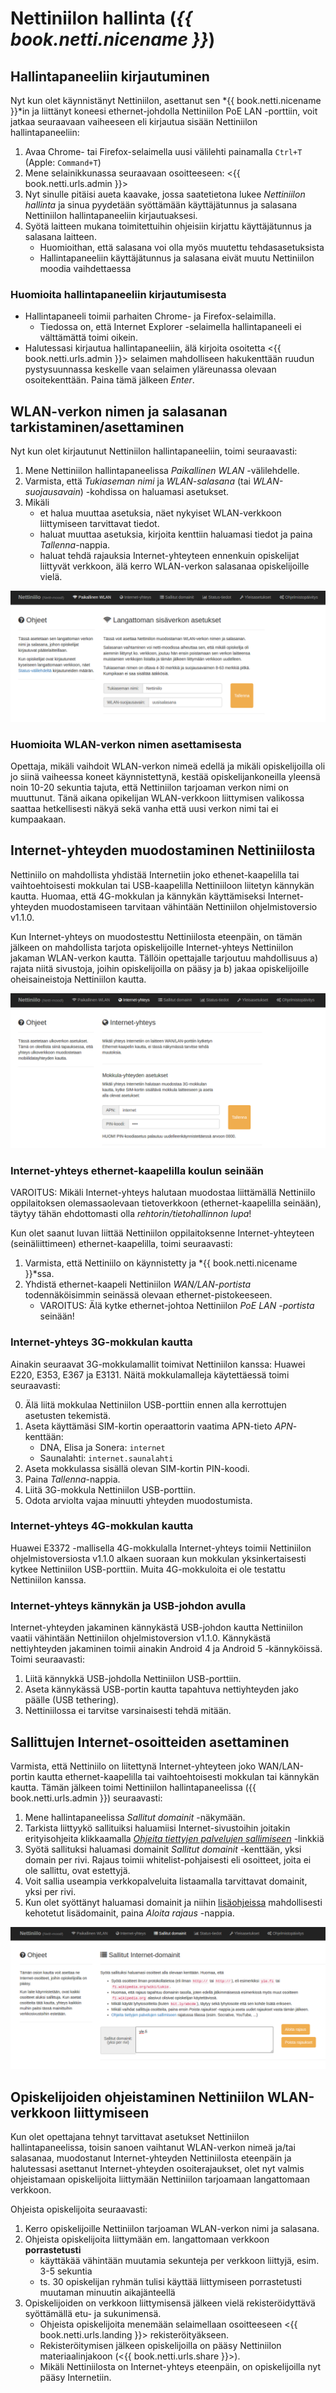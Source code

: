# Nettiniilon hallinta (*{{ book.netti.nicename }}*)

## Hallintapaneeliin kirjautuminen

Nyt kun olet käynnistänyt Nettiniilon, asettanut sen *{{ book.netti.nicename }}*in ja liittänyt koneesi ethernet-johdolla Nettiniilon PoE LAN -porttiin, voit jatkaa seuraavaan vaiheeseen eli kirjautua sisään Nettiniilon hallintapaneeliin:

1. Avaa Chrome- tai Firefox-selaimella uusi välilehti painamalla `Ctrl+T` (Apple: `Command+T`)
2. Mene selainikkunassa seuraavaan osoitteeseen: <{{ book.netti.urls.admin }}>
3. Nyt sinulle pitäisi aueta kaavake, jossa saatetietona lukee *Nettiniilon hallinta* ja sinua pyydetään syöttämään käyttäjätunnus ja salasana Nettiniilon hallintapaneeliin kirjautuaksesi.
4. Syötä laitteen mukana toimitettuihin ohjeisiin kirjattu käyttäjätunnus ja salasana laitteen.
	- Huomioithan, että salasana voi olla myös muutettu tehdasasetuksista
	- Hallintapaneeliin käyttäjätunnus ja salasana eivät muutu Nettiniilon moodia vaihdettaessa

### Huomioita hallintapaneeliin kirjautumisesta

- Hallintapaneeli toimii parhaiten Chrome- ja Firefox-selaimilla.
	- Tiedossa on, että Internet Explorer -selaimella hallintapaneeli ei välttämättä toimi oikein.
- Halutessasi kirjautua hallintapaneeliin, älä kirjoita osoitetta <{{ book.netti.urls.admin }}> selaimen mahdolliseen hakukenttään ruudun pystysuunnassa keskelle vaan selaimen yläreunassa olevaan osoitekenttään. Paina tämä jälkeen *Enter*.



## WLAN-verkon nimen ja salasanan tarkistaminen/asettaminen

Nyt kun olet kirjautunut Nettiniilon hallintapaneeliin, toimi seuraavasti:

1. Mene Nettiniilon hallintapaneelissa *Paikallinen WLAN* -välilehdelle.
2. Varmista, että *Tukiaseman nimi* ja *WLAN-salasana* (tai *WLAN-suojausavain*) -kohdissa on haluamasi asetukset.
3. Mikäli
	- et halua muuttaa asetuksia, näet nykyiset WLAN-verkkoon liittymiseen tarvittavat tiedot.
	- haluat muuttaa asetuksia, kirjoita kenttiin haluamasi tiedot ja paina *Tallenna*-nappia.
	- haluat tehdä rajauksia Internet-yhteyteen ennenkuin opiskelijat liittyvät verkkoon, älä kerro WLAN-verkon salasanaa opiskelijoille vielä.

![Nettiniilon opiskelijoille tarjoaman WLAN-verkon nimi ja salasana](/images/nettimoodi_paikallinen-wlan.png)

### Huomioita WLAN-verkon nimen asettamisesta

Opettaja, mikäli vaihdoit WLAN-verkon nimeä edellä ja mikäli opiskelijoilla oli jo siinä vaiheessa koneet käynnistettynä, kestää opiskelijankoneilla yleensä noin 10-20 sekuntia tajuta, että Nettiniilon tarjoaman verkon nimi on muuttunut. Tänä aikana opikelijan WLAN-verkkoon liittymisen valikossa saattaa hetkellisesti näkyä sekä vanha että uusi verkon nimi tai ei kumpaakaan.



## Internet-yhteyden muodostaminen Nettiniilosta

Nettiniilo on mahdollista yhdistää Internetiin joko ethenet-kaapelilla tai vaihtoehtoisesti mokkulan tai USB-kaapelilla Nettiniiloon liitetyn kännykän kautta. Huomaa, että 4G-mokkulan ja kännykän käyttämiseksi Internet-yhteyden muodostamiseen tarvitaan vähintään Nettiniilon ohjelmistoversio v1.1.0.

Kun Internet-yhteys on muodostesttu Nettiniilosta eteenpäin, on tämän jälkeen on mahdollista tarjota opiskelijoille Internet-yhteys Nettiniilon jakaman WLAN-verkon kautta. Tällöin opettajalle tarjoutuu mahdollisuus a) rajata niitä sivustoja, joihin opiskelijoilla on pääsy ja b) jakaa opiskelijoille oheisaineistoja Nettiniilon kautta.

![Internet-yhteyden muodostaminen Nettiniilosta eteenpäin](/images/nettimoodi_internet-yhteys.png)

### Internet-yhteys ethernet-kaapelilla koulun seinään

VAROITUS: Mikäli Internet-yhteys halutaan muodostaa liittämällä Nettiniilo oppilaitoksen olemassaolevaan tietoverkkoon (ethernet-kaapelilla seinään), täytyy tähän ehdottomasti olla *rehtorin/tietohallinnon lupa*!

Kun olet saanut luvan liittää Nettiniilon oppilaitoksenne Internet-yhteyteen (seinäliittimeen) ethernet-kaapelilla, toimi seuraavasti:

1. Varmista, että Nettiniilo on käynnistetty ja *{{ book.netti.nicename }}*ssa.
2. Yhdistä ethernet-kaapeli Nettiniilon *WAN/LAN-portista* todennäköisimmin seinässä olevaan ethernet-pistokeeseen.
	- VAROITUS: Älä kytke ethernet-johtoa Nettiniilon *PoE LAN -portista* seinään!

### Internet-yhteys 3G-mokkulan kautta

Ainakin seuraavat 3G-mokkulamallit toimivat Nettiniilon kanssa: Huawei E220, E353, E367 ja E3131. Näitä mokkulamalleja käytettäessä toimi seuraavasti:

0. Älä liitä mokkulaa Nettiniilon USB-porttiin ennen alla kerrottujen asetusten tekemistä.
1. Aseta käyttämäsi SIM-kortin operaattorin vaatima APN-tieto *APN*-kenttään:
	- DNA, Elisa ja Sonera: `internet`
	- Saunalahti: `internet.saunalahti`
2. Aseta mokkulassa sisällä olevan SIM-kortin PIN-koodi.
3. Paina *Tallenna*-nappia.
4. Liitä 3G-mokkula Nettiniilon USB-porttiin.
5. Odota arviolta vajaa minuutti yhteyden muodostumista.

### Internet-yhteys 4G-mokkulan kautta

Huawei E3372 -mallisella 4G-mokkulalla Internet-yhteys toimii Nettiniilon ohjelmistoversiosta v1.1.0 alkaen suoraan kun mokkulan yksinkertaisesti kytkee Nettiniilon USB-porttiin. Muita 4G-mokkuloita ei ole testattu Nettiniilon kanssa.

### Internet-yhteys kännykän ja USB-johdon avulla

Internet-yhteyden jakaminen kännykästä USB-johdon kautta Nettiniilon vaatii vähintään Nettiniilon ohjelmistoversion v1.1.0. Kännykästä nettiyhteyden jakaminen toimii ainakin Android 4 ja Android 5 -kännyköissä. Toimi seuraavasti:

1. Liitä kännykkä USB-johdolla Nettiniilon USB-porttiin.
2. Aseta kännykässä USB-portin kautta tapahtuva nettiyhteyden jako päälle (USB tethering).
3. Nettiniilossa ei tarvitse varsinaisesti tehdä mitään.


## Sallittujen Internet-osoitteiden asettaminen

Varmista, että Nettiniilo on liitettynä Internet-yhteyteen joko WAN/LAN-portin kautta ethernet-kaapelilla tai vaihtoehtoisesti mokkulan tai kännykän kautta. Tämän jälkeen toimi Nettiniilon hallintapaneelissa ({{ book.netti.urls.admin }}) seuraavasti:

1. Mene hallintapaneelissa *Sallitut domainit* -näkymään.
2. Tarkista liittyykö sallituiksi haluamiisi Internet-sivustoihin joitakin erityisohjeita klikkaamalla *[Ohjeita tiettyjen palvelujen sallimiseen](osoiterajaus.html)* -linkkiä
3. Syötä sallituksi haluamasi domainit *Sallitut domainit* -kenttään, yksi domain per rivi. Rajaus toimii whitelist-pohjaisesti eli osoitteet, joita ei ole sallittu, ovat estettyjä.
4. Voit sallia useampia verkkopalveluita listaamalla tarvittavat domainit, yksi per rivi.
5. Kun olet syöttänyt haluamasi domainit ja niihin [lisäohjeissa](osoiterajaus.html) mahdollisesti kehotetut lisädomainit, paina *Aloita rajaus* -nappia.

![Sallittujen domainien asettaminen Nettiniilon hallintapaneelissa {{ book.netti.nicename}}ssa.](/images/nettimoodi_sallitut-domainit.png)



## Opiskelijoiden ohjeistaminen Nettiniilon WLAN-verkkoon liittymiseen

Kun olet opettajana tehnyt tarvittavat asetukset Nettiniilon hallintapaneelissa, toisin sanoen vaihtanut WLAN-verkon nimeä ja/tai salasanaa, muodostanut Internet-yhteyden Nettiniilosta eteenpäin ja halutessasi asettanut Internet-yhteyden osoiterajaukset, olet nyt valmis ohjeistamaan opiskelijoita liittymään Nettiniilon tarjoamaan langattomaan verkkoon.

Ohjeista opiskelijoita seuraavasti:

1. Kerro opiskelijoille Nettiniilon tarjoaman WLAN-verkon nimi ja salasana.
2. Ohjeista opiskelijoita liittymään em. langattomaan verkkoon **porrastetusti**
	- käyttäkää vähintään muutamia sekunteja per verkkoon liittyjä, esim. 3-5 sekuntia
	- ts. 30 opiskelijan ryhmän tulisi käyttää liittymiseen porrastetusti muutaman minuutin aikajänteellä
3. Opiskelijoiden on verkkoon liittymisensä jälkeen vielä rekisteröidyttävä syöttämällä etu- ja sukunimensä.
	- Ohjeista opiskelijoita menemään selaimellaan osoitteeseen <{{ book.netti.urls.landing }}> rekisteröityäkseen.
	- Rekisteröitymisen jälkeen opiskelijoilla on pääsy Nettiniilon materiaalinjakoon (<{{ book.netti.urls.share }}>).
	- Mikäli Nettiniilosta on Internet-yhteys eteenpäin, on opiskelijoilla nyt pääsy Internetiin.

<!--
* Jos koulun koneilla käytössä proxy- eli välityspalvelin, on se otettava koneelta pois päältä, jotta Nettiniilon *{{ book.netti.nicename }}*a voi käyttää
* Ohjeista hallintapaneeliin meno aina <{{ book.netti.urls.admin }}>, ei http://nettiniilo.lan
-->